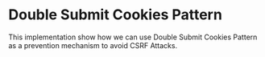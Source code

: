 # Double Submit Cookies Pattern

This implementation show how we can use Double Submit Cookies Pattern as a prevention mechanism to avoid CSRF Attacks.
